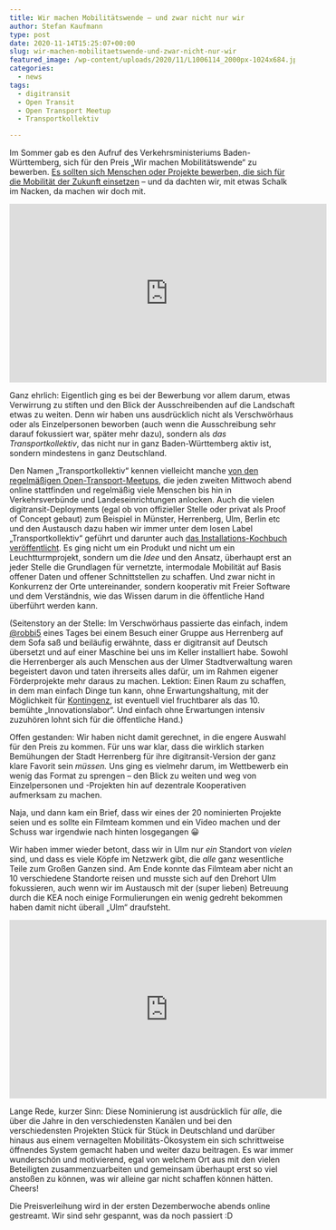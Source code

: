 ```yaml
---
title: Wir machen Mobilitätswende – und zwar nicht nur wir
author: Stefan Kaufmann
type: post
date: 2020-11-14T15:25:07+00:00
slug: wir-machen-mobilitaetswende-und-zwar-nicht-nur-wir
featured_image: /wp-content/uploads/2020/11/L1006114_2000px-1024x684.jpg
categories:
  - news
tags:
  - digitransit
  - Open Transit
  - Open Transport Meetup
  - Transportkollektiv

---
```


Im Sommer gab es den Aufruf des Verkehrsministeriums Baden-Württemberg, sich für den Preis „Wir machen Mobilitätswende“ zu bewerben. [Es sollten sich Menschen oder Projekte bewerben, die sich für die Mobilität der Zukunft einsetzen][2] – und da dachten wir, mit etwas Schalk im Nacken, da machen wir doch mit.

<iframe loading="lazy" width="560" height="315" src="https://www.youtube-nocookie.com/embed/43M1J6onezM" frameborder="0" allow="accelerometer; autoplay; clipboard-write; encrypted-media; gyroscope; picture-in-picture" allowfullscreen></iframe>

Ganz ehrlich: Eigentlich ging es bei der Bewerbung vor allem darum, etwas Verwirrung zu stiften und den Blick der Ausschreibenden auf die Landschaft etwas zu weiten. Denn wir haben uns ausdrücklich nicht als Verschwörhaus oder als Einzelpersonen beworben (auch wenn die Ausschreibung sehr darauf fokussiert war, später mehr dazu), sondern als _das Transportkollektiv_, das nicht nur in ganz Baden-Württemberg aktiv ist, sondern mindestens in ganz Deutschland.

Den Namen „Transportkollektiv“ kennen vielleicht manche [von den regelmäßigen Open-Transport-Meetups][3], die jeden zweiten Mittwoch abend online stattfinden und regelmäßig viele Menschen bis hin in Verkehrsverbünde und Landeseinrichtungen anlocken. Auch die vielen digitransit-Deployments (egal ob von offizieller Stelle oder privat als Proof of Concept gebaut) zum Beispiel in Münster, Herrenberg, Ulm, Berlin etc und den Austausch dazu haben wir immer unter dem losen Label „Transportkollektiv“ geführt und darunter auch [das Installations-Kochbuch veröffentlicht][4]. Es ging nicht um ein Produkt und nicht um ein Leuchtturmprojekt, sondern um die _Idee_ und den Ansatz, überhaupt erst an jeder Stelle die Grundlagen für vernetzte, intermodale Mobilität auf Basis offener Daten und offener Schnittstellen zu schaffen. Und zwar nicht in Konkurrenz der Orte untereinander, sondern kooperativ mit Freier Software und dem Verständnis, wie das Wissen darum in die öffentliche Hand überführt werden kann.

(Seitenstory an der Stelle: Im Verschwörhaus passierte das einfach, indem [@robbi5][5] eines Tages bei einem Besuch einer Gruppe aus Herrenberg auf dem Sofa saß und beiläufig erwähnte, dass er digitransit auf Deutsch übersetzt und auf einer Maschine bei uns im Keller installiert habe. Sowohl die Herrenberger als auch Menschen aus der Ulmer Stadtverwaltung waren begeistert davon und taten ihrerseits alles dafür, um im Rahmen eigener Förderprojekte mehr daraus zu machen. Lektion: Einen Raum zu schaffen, in dem man einfach Dinge tun kann, ohne Erwartungshaltung, mit der Möglichkeit für [Kontingenz][6], ist eventuell viel fruchtbarer als das 10. bemühte „Innovationslabor“. Und einfach ohne Erwartungen intensiv zuzuhören lohnt sich für die öffentliche Hand.)

Offen gestanden: Wir haben nicht damit gerechnet, in die engere Auswahl für den Preis zu kommen. Für uns war klar, dass die wirklich starken Bemühungen der Stadt Herrenberg für ihre digitransit-Version der ganz klare Favorit sein _müssen._ Uns ging es vielmehr darum, im Wettbewerb ein wenig das Format zu sprengen – den Blick zu weiten und weg von Einzelpersonen und -Projekten hin auf dezentrale Kooperativen aufmerksam zu machen.

Naja, und dann kam ein Brief, dass wir eines der 20 nominierten Projekte seien und es sollte ein Filmteam kommen und ein Video machen und der Schuss war irgendwie nach hinten losgegangen 😀

Wir haben immer wieder betont, dass wir in Ulm nur _ein_ Standort von _vielen_ sind, und dass es viele Köpfe im Netzwerk gibt, die _alle_ ganz wesentliche Teile zum Großen Ganzen sind. Am Ende konnte das Filmteam aber nicht an 10 verschiedene Standorte reisen und musste sich auf den Drehort Ulm fokussieren, auch wenn wir im Austausch mit der (super lieben) Betreuung durch die KEA noch einige Formulierungen ein wenig gedreht bekommen haben damit nicht überall „Ulm“ draufsteht.

<iframe loading="lazy" width="560" height="315" src="https://www.youtube-nocookie.com/embed/YxhRyBWAT1M" frameborder="0" allow="accelerometer; autoplay; clipboard-write; encrypted-media; gyroscope; picture-in-picture" allowfullscreen></iframe>

Lange Rede, kurzer Sinn: Diese Nominierung ist ausdrücklich für _alle_, die über die Jahre in den verschiedensten Kanälen und bei den verschiedensten Projekten Stück für Stück in Deutschland und darüber hinaus aus einem vernagelten Mobilitäts-Ökosystem ein sich schrittweise öffnendes System gemacht haben und weiter dazu beitragen. Es war immer wunderschön und motivierend, egal von welchem Ort aus mit den vielen Beteiligten zusammenzuarbeiten und gemeinsam überhaupt erst so viel anstoßen zu können, was wir alleine gar nicht schaffen können hätten. Cheers!

Die Preisverleihung wird in der ersten Dezemberwoche abends online gestreamt. Wir sind sehr gespannt, was da noch passiert :D

 [1]: https://temporaerhaus.de/wp-content/uploads/2020/11/L1006114_2000px.jpg
 [2]: https://vm.baden-wuerttemberg.de/de/politik-zukunft/zukunftskonzepte/strategiedialog-automobilwirtschaft/wir-machen-mobilitaetswende-bewerber/auszeichnung-mobilitaetswende/
 [3]: https://github.com/transportkollektiv/meetup/wiki
 [4]: https://transportkollektiv.github.io/digitransit-setup/index.html
 [5]: https://robbi5.de
 [6]: https://de.wikipedia.org/wiki/Kontingenz